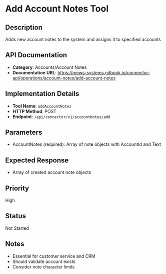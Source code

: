 # Add Account Notes Tool

## Description
Adds new account notes to the system and assigns it to specified accounts

## API Documentation
- **Category**: Accounts/Account Notes
- **Documentation URL**: https://mews-systems.gitbook.io/connector-api/operations/account-notes/add-account-notes

## Implementation Details
- **Tool Name**: `addAccountNotes`
- **HTTP Method**: POST
- **Endpoint**: `/api/connector/v1/accountNotes/add`

## Parameters
- AccountNotes (required): Array of note objects with AccountId and Text

## Expected Response
- Array of created account note objects

## Priority
High

## Status
Not Started

## Notes
- Essential for customer service and CRM
- Should validate account exists
- Consider note character limits 